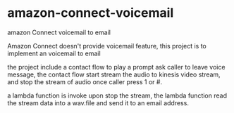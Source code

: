 # amazon-connect-voicemail
amazon Connect voicemail to email


Amazon Connect doesn't provide voicemail feature, this project is to implement an voicemail to email

the project include  a contact flow to play a prompt ask caller to leave voice message, the contact flow start stream the audio to kinesis video stream, and stop the stream of audio once caller press 1 or #. 

a lambda function is invoke upon stop the stream, the lambda function read the stream data into a wav.file and send it to an email address.
